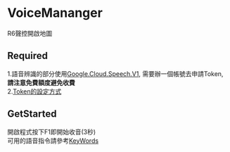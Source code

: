 # VoiceMananger
R6聲控開啟地圖

## Required
1.語音辨識的部分使用[Google.Cloud.Speech.V1](https://cloud.google.com/dotnet/docs/reference/Google.Cloud.Speech.V1/latest),
需要辦一個帳號去申請Token,**請注意免費額度避免收費**  
2.[Token的設定方式](https://cloud.google.com/docs/authentication/getting-started)

## GetStarted
開啟程式按下F1即開始收音(3秒)  
可用的語音指令請參考[KeyWords](VoiceMananger/KeyWord.cs)
